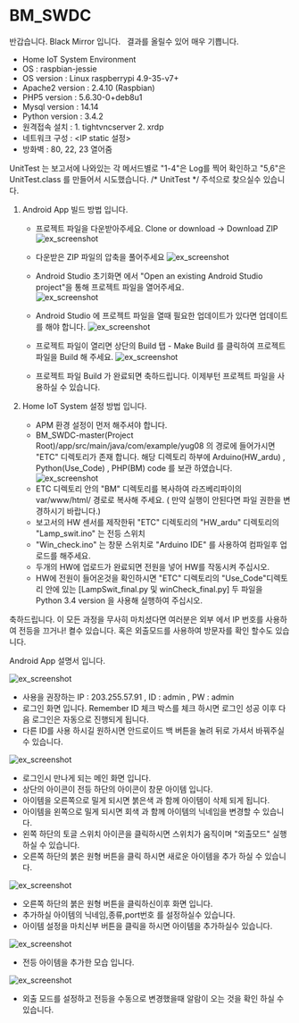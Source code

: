 # BM_SWDC



반갑습니다. Black Mirror 입니다.   결과를 올릴수 있어 매우 기쁩니다. 


- Home IoT System Environment 
- OS 				: raspbian-jessie
- OS version 		: Linux raspberrypi  4.9-35-v7+ 
- Apache2 version 	: 2.4.10 (Raspbian) 
- PHP5 version 		: 5.6.30-0+deb8u1 
- Mysql version 	: 14.14 
- Python version 	: 3.4.2
- 원격접속 설치		 : 1. tightvncserver 2. xrdp
- 네트워크 구성 		 : <IP static 설정>
- 방화벽 			   : 80, 22, 23 열어줌 

UnitTest 는  보고서에 나와있는 각 메서드별로 "1-4"은 Log를 찍어 확인하고 "5,6"은 UnitTest.class 를 만들어서 시도했습니다.
/* UnitTest */ 주석으로 찾으실수 있습니다. 	

1. Android App 빌드 방법 입니다. 
	- 프로젝트 파일을 다운받아주세요.
			Clone or download -> Download ZIP 
			![ex_screenshot](./img/SGAB_01.png)

	- 다운받은 ZIP 파일의 압축을 풀어주세요	![ex_screenshot](./img/SGAB_02.png)
	- Android Studio 초기화면 에서 "Open an existing Android Studio project"을 통해 프로젝트 파일을 열어주세요.  
	![ex_screenshot](./img/SGAB_03.png)
	- Android Studio 에 프로젝트 파일을 열때 필요한 업데이트가 있다면 업데이트를 해야 합니다. 
	![ex_screenshot](./img/SGAB_04.png)
	- 프로젝트 파일이 열리면 상단의 Build 탭 - Make Build 를 클릭하여 프로젝트 파일을 Build 해 주세요.
	![ex_screenshot](./img/SGAB_05.png)
	- 프로젝트 파일 Build 가 완료되면 축하드립니다. 이제부턴 프로젝트 파일을 사용하실 수 있습니다.
	
2. Home IoT System 설정 방법 입니다. 
	- APM 환경 설정이 먼저 해주셔야 합니다. 
	- BM_SWDC-master(Project Root)/app/src/main/java/com/example/yug08 의 경로에 들어가시면 "ETC" 디렉토리가 존재 합니다.
	 해당 디렉토리 하부에 Arduino(HW_ardu) , Python(Use_Code) , PHP(BM) code 를 보관 하였습니다.
	![ex_screenshot](./img/ETC.png)
	- ETC 디렉토리 안의 "BM" 디렉토리를 복사하여 라즈베리파이의 var/www/html/ 경로로 복사해 주세요. ( 만약 실행이 안된다면 파일 권한을 변경하시기 바랍니다.)
	- 보고서의 HW 센서를 제작한뒤 "ETC" 디렉토리의 "HW_ardu" 디렉토리의 "Lamp_swit.ino" 는 전등 스위치
	- "Win_check.ino" 는 창문 스위치로 "Arduino IDE" 를 사용하여 컴파일후 업로드를 해주세요.
	- 두개의 HW에 업로드가 완료되면 전원을 넣어 HW를 작동시켜 주십시오.
	- HW에 전원이 들어온것을 확인하시면 "ETC" 디렉토리의 "Use_Code"디렉토리 안에 있는 [LampSwit_final.py 및 winCheck_final.py] 두 파일을 Python 3.4 version 을 사용해 실행하여 주십시오.
	
	
축하드립니다. 이 모든 과정을 무사히 마치셨다면 여러분은 외부 에서 IP 번호를 사용하여 전등을 끄거나! 켤수 있습니다. 
혹은 외출모드를 사용하여 방문자를 확인 할수도 있습니다. 
	 


Android App 설명서 입니다. 

![ex_screenshot](./img/L.png)

- 사용을 권장하는 IP : 203.255.57.91 , ID : admin , PW : admin
- 로그인 화면 입니다. Remember ID 체크 박스를 체크 하시면 로그인 성공 이후 다음 로그인은 자동으로 진행되게 됩니다. 
- 다른 ID를 사용 하시길 원하시면 안드로이드 백 버튼을 눌려 뒤로 가셔서 바꿔주실수 있습니다. 


![ex_screenshot](./img/M.png)

- 로그인시 만나게 되는 메인 화면 입니다.
- 상단의 아이콘이 전등 하단의 아이콘이 창문 아이템 입니다. 
- 아이템을 오른쪽으로 밀게 되시면 붉은색 과 함께 아이템이 삭제 되게 됩니다.
- 아이템을 왼쪽으로 밀게 되시면 회색 과 함께 아이템의 닉네임을 변경할 수 있습니다. 
- 왼쪽 하단의 토글 스위치 아이콘을 클릭하시면 스위치가 움직이며 "외출모드" 실행 하실 수 있습니다.
- 오른쪽 하단의 붉은 원형 버튼을 클릭 하시면 새로운 아이템을 추가 하실 수 있습니다. 


![ex_screenshot](./img/S.png)

- 오른쪽 하단의 붉은 원형 버튼을 클릭하신이후 화면 입니다.
- 추가하실 아이템의 닉네임,종류,port번호 를 설정하실수 있습니다.
- 아이템 설정을 마치신부 버튼을 클릭을 하시면 아이템을 추가하실수 있습니다. 


![ex_screenshot](./img/S2.png)

- 전등 아이템을 추가한 모습 입니다. 


![ex_screenshot](./img/AM.png)

- 외출 모드를 설정하고 전등을 수동으로 변경했을때 알람이 오는 것을 확인 하실 수 있습니다. 
